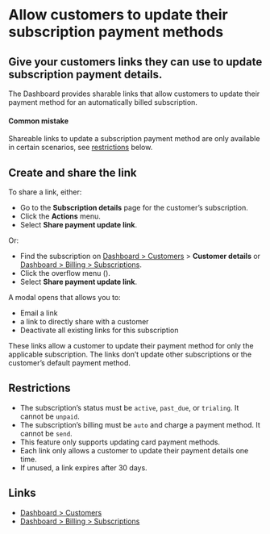 # Allow customers to update their subscription payment methods

## Give your customers links they can use to update subscription payment details.

The Dashboard provides sharable links that allow customers to update their
payment method for an automatically billed subscription.

#### Common mistake

Shareable links to update a subscription payment method are only available in
certain scenarios, see
[restrictions](https://docs.stripe.com/billing/subscriptions/update-payment-method#restrictions)
below.

## Create and share the link

To share a link, either:

- Go to the **Subscription details** page for the customer’s subscription.
- Click the **Actions** menu.
- Select **Share payment update link**.

Or:

- Find the subscription on [Dashboard >
Customers](https://dashboard.stripe.com/customers) > **Customer details** or
[Dashboard > Billing >
Subscriptions](https://dashboard.stripe.com/subscriptions).
- Click the overflow menu ().
- Select **Share payment update link**.

A modal opens that allows you to:

- Email a link
- a link to directly share with a customer
- Deactivate all existing links for this subscription

These links allow a customer to update their payment method for only the
applicable subscription. The links don’t update other subscriptions or the
customer’s default payment method.

## Restrictions

- The subscription’s status must be `active`, `past_due`, or `trialing`. It
cannot be `unpaid`.
- The subscription’s billing must be `auto` and charge a payment method. It
cannot be `send`.
- This feature only supports updating card payment methods.
- Each link only allows a customer to update their payment details one time.
- If unused, a link expires after 30 days.

## Links

- [Dashboard > Customers](https://dashboard.stripe.com/customers)
- [Dashboard > Billing >
Subscriptions](https://dashboard.stripe.com/subscriptions)